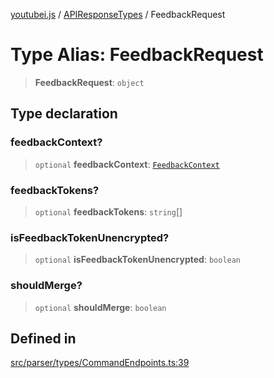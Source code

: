 [youtubei.js](../../../README.md) / [APIResponseTypes](../README.md) / FeedbackRequest

# Type Alias: FeedbackRequest

> **FeedbackRequest**: `object`

## Type declaration

### feedbackContext?

> `optional` **feedbackContext**: [`FeedbackContext`](FeedbackContext.md)

### feedbackTokens?

> `optional` **feedbackTokens**: `string`[]

### isFeedbackTokenUnencrypted?

> `optional` **isFeedbackTokenUnencrypted**: `boolean`

### shouldMerge?

> `optional` **shouldMerge**: `boolean`

## Defined in

[src/parser/types/CommandEndpoints.ts:39](https://github.com/LuanRT/YouTube.js/blob/4729016fb98e7045ee4043857be7eef780c01e35/src/parser/types/CommandEndpoints.ts#L39)
